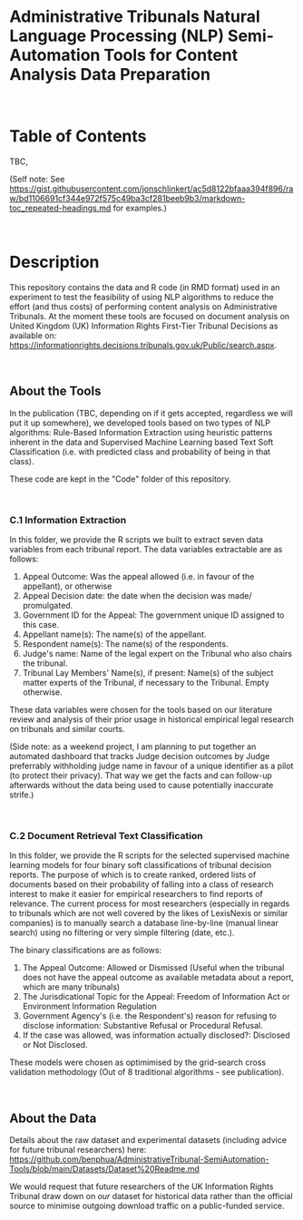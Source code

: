 # Administrative Tribunals Natural Language Processing (NLP) Semi-Automation Tools for Content Analysis Data Preparation

<br>

# Table of Contents

TBC, 

(Self note: See https://gist.githubusercontent.com/jonschlinkert/ac5d8122bfaaa394f896/raw/bd1106691cf344e972f575c49ba3cf281beeb9b3/markdown-toc_repeated-headings.md for examples.)

<br>

# Description

This repository contains the data and R code (in RMD format) used in an experiment to test the feasibility of using NLP algorithms to reduce the effort (and thus costs) of performing content analysis on Administrative Tribunals. At the moment these tools are focused on document analysis on United Kingdom (UK) Information Rights First-Tier Tribunal Decisions as available on: https://informationrights.decisions.tribunals.gov.uk/Public/search.aspx. 

<br>

## About the Tools

In the publication (TBC, depending on if it gets accepted, regardless we will put it up somewhere), we developed tools based on two types of NLP algorithms: Rule-Based Information Extraction using heuristic patterns inherent in the data and Supervised Machine Learning based Text Soft Classification (i.e. with predicted class and probability of being in that class).

These code are kept in the "Code" folder of this repository.

<br>

### C.1 Information Extraction

In this folder, we provide the R scripts we built to extract seven data variables from each tribunal report. The data variables extractable are as follows:

1. Appeal Outcome: Was the appeal allowed (i.e. in favour of the appellant), or otherwise
2. Appeal Decision date: the date when the decision was made/ promulgated.
3. Government ID for the Appeal: The government unique ID assigned to this case.
4. Appellant name(s): The name(s) of the appellant.
5. Respondent name(s): The name(s) of the respondents.
6. Judge's name: Name of the legal expert on the Tribunal who also chairs the tribunal.
7. Tribunal Lay Members' Name(s), if present: Name(s) of the subject matter experts of the Tribunal, if necessary to the Tribunal. Empty otherwise.

These data variables were chosen for the tools based on our literature review and analysis of their prior usage in historical empirical legal research on tribunals and similar courts.

(Side note: as a weekend project, I am planning to put together an automated dashboard that tracks Judge decision outcomes by Judge preferrably withholding judge name in favour of a unique identifier as a pilot (to protect their privacy). That way we get the facts and can follow-up afterwards without the data being used to cause potentially inaccurate strife.)

<br>

### C.2 Document Retrieval Text Classification

In this folder, we provide the R scripts for the selected supervised machine learning models for four binary soft classifications of tribunal decision reports. The purpose of which is to create ranked, ordered lists of documents based on their probability of falling into a class of research interest to make it easier for empirical researchers to find reports of relevance. The current process for most researchers (especially in regards to tribunals which are not well covered by the likes of LexisNexis or similar companies) is to manually search a database line-by-line (manual linear search) using no filtering or very simple filtering (date, etc.). 

The binary classifications are as follows:

1. The Appeal Outcome: Allowed or Dismissed (Useful when the tribunal does not have the appeal outcome as available metadata about a report, which are many tribunals)
2. The Jurisdicational Topic for the Appeal: Freedom of Information Act or Environment Information Regulation
3. Government Agency's (i.e. the Respondent's) reason for refusing to disclose information: Substantive Refusal or Procedural Refusal.
4. If the case was allowed, was information actually disclosed?: Disclosed or Not Disclosed. 


These models were chosen as optimimised by the grid-search cross validation methodology (Out of 8 traditional algorithms - see publication).

<br>

## About the Data

Details about the raw dataset and experimental datasets (including advice for future tribunal researchers) here: https://github.com/benphua/AdministrativeTribunal-SemiAutomation-Tools/blob/main/Datasets/Dataset%20Readme.md

We would request that future researchers of the UK Information Rights Tribunal draw down on *our* dataset for historical data rather than the official source to minimise outgoing download traffic on a public-funded service.
